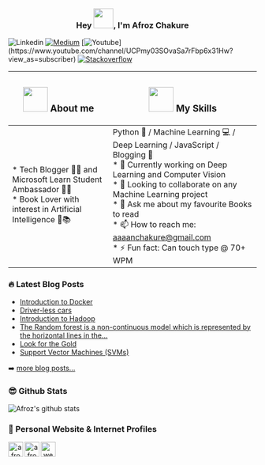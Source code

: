<h3 align='center'> Hey <img src="https://github.com/afrozchakure/afrozchakure/blob/master/assets/wave.gif" width="40px">, I'm Afroz Chakure</h3>

<div align="Left">

![Linkedin](https://img.shields.io/badge/linkedin-%230077B5.svg?&style=for-the-badge&logo=linkedin&logoColor=white)
[![Medium](https://img.shields.io/badge/medium-%2312100E.svg?&style=for-the-badge&logo=medium&logoColor=white)](https://medium.com/@aaaanchakure)
[![Youtube](https://img.shields.io/badge/youtube-%23FF0000.svg?&style=for-the-badge&logo=youtube&logoColor=white")](https://www.youtube.com/channel/UCPmy03SOvaSa7rFbp6x31Hw?view_as=subscriber)
[![Stackoverflow](https://img.shields.io/badge/-Stack%20Overflow-important?style=for-the-badge)](https://stackoverflow.com/users/10404589/afroz-chakure)

</div>

| <h3><img src="https://media.giphy.com/media/VgCDAzcKvsR6OM0uWg/giphy.gif" width="50" draggable="false" >  About me</h3>        | <h3> <img src="https://media.giphy.com/media/WUlplcMpOCEmTGBtBW/giphy.gif" width="50">  My Skills </h3>                                                                                                                                                                                                                                                    |
|--------------------------------------------------------------------------------------------------------------------------------|-------------------------------------------------------------------------------------------------------------------------------------------------------------------------------------------------------------------------------------------------------------------------------------------------------------------------------------------------------------|
| * Tech Blogger 👨‍💻 and Microsoft Learn Student Ambassador 👨‍🎓<br> * Book Lover with interest in Artificial Intelligence 🤖📚<br> |  Python 🐍 / Machine Learning 💻 / Deep Learning / JavaScript / Blogging 💖<br>  * 🔭 Currently working on Deep Learning and Computer Vision <br> * 🌱 Looking to collaborate on any Machine Learning project <br> * 💬 Ask me about my favourite Books to read <br> * 📫 How to reach me:  aaaanchakure@gmail.com <br> * ⚡ Fun fact: Can touch type @ 70+ WPM<br> |

### 🔥 Latest Blog Posts
<!-- Medium:START -->
- [Introduction to Docker](https://medium.com/swlh/introduction-to-docker-96aad5eabb30?source=rss-e956e8d58684------2)
- [Driver-less cars](https://towardsdatascience.com/driver-less-cars-ec8c22b5187a?source=rss-e956e8d58684------2)
- [Introduction to Hadoop](https://towardsdatascience.com/introduction-to-hadoop-bd305512a28c?source=rss-e956e8d58684------2)
- [The Random forest is a non-continuous model which is represented by the horizontal lines in the…](https://medium.com/@aaaanchakure/the-random-forest-is-a-non-continous-model-which-is-represented-by-the-horizontal-lines-in-the-aadd49864ae2?source=rss-e956e8d58684------2)
- [Look for the Gold](https://medium.com/@aaaanchakure/look-for-the-gold-8bbe23757d64?source=rss-e956e8d58684------2)
- [Support Vector Machines (SVMs)](https://towardsdatascience.com/support-vector-machines-svms-4bcccbd78369?source=rss-e956e8d58684------2)
<!-- Medium:END -->

➡️ [more blog posts...](https://medium.com/@aaaanchakure)

### 😎 Github Stats 
<p align="left">

![Afroz's github stats](https://github-readme-stats.vercel.app/api?username=afrozchakure&count_private=true&show_icons=true&theme=graywhite&line_height=27)
</p>

### 💖 Personal Website & Internet Profiles 
<div align="Center">
<!-- Hackerrank -->
<a href="https://www.hackerrank.com/aaaanchakure?hr_r=1">
  <img align="left" alt="afroz's Hackerrank" width="30px" src="https://assets.brandfolder.com/y9ol94wb/v/331198/view@2x.png?v=1591971279" draggable="false" />
</a>
<!-- Hacker Noon -->
<a href="https://hackernoon.com/u/afroz-chakure">
  <img align="left" alt="afroz's Hackerrank" width="30px" src="https://github.com/afrozchakure/afrozchakure/blob/master/logos/hackernoon.jpeg" draggable="false" />
</a>
<!-- Website -->
<a href="https://hardtasksin.wordpress.com"> <img align="left" src='https://github.com/afrozchakure/afrozchakure/blob/master/logos/hti.png' alt='website' width='30px' draggable="false">
</div>
